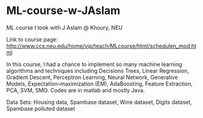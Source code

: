 # ML-course-w-JAslam
ML course I took with J Aslam @ Khoury, NEU

Link to course page: 
http://www.ccs.neu.edu/home/vip/teach/MLcourse/html/schedulen_mod.html


In this course, I had a chance to implement so many machine learning algorithms and techniques including Decisions Trees, Linear Regression, Gradient Descent, Perceptron Learning, Neural Network, Generative Models, Expectation–maximization (EM), AdaBoosting, Feature Extraction, PCA, SVM, SMO. Codes are in matlab and mostly Java. 

Data Sets: 
Housing data, Spambase dataset, Wine dataset, Digits dataset, Spambase polluted dataset 
